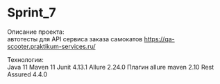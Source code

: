 # Sprint_7
Описание проекта: <br/>
автотесты для API сервиса заказа самокатов https://qa-scooter.praktikum-services.ru/

Технологии:<br/>
Java 11
Maven 11
Junit  4.13.1
Allure 2.24.0
Плагин allure maven 2.10
Rest Assured 4.4.0

